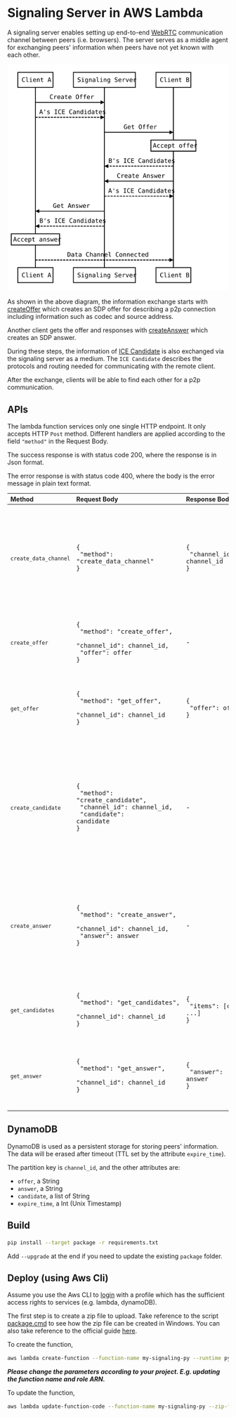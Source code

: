 # Signaling Server in AWS Lambda

A signaling server enables setting up end-to-end [WebRTC](https://webrtc.org/) communication channel between peers (i.e. browsers). The server serves as a middle agent for exchanging peers' information when peers have not yet known with each other.

![alt text](diagrams/sequence.svg "Sequence Diagram")

As shown in the above diagram, the information exchange starts with [createOffer](https://developer.mozilla.org/en-US/docs/Web/API/RTCPeerConnection/createOffer) which creates an SDP offer for describing a p2p connection including information such as codec and source address. 

Another client gets the offer and responses with [createAnswer](https://developer.mozilla.org/en-US/docs/Web/API/RTCPeerConnection/createAnswer) which creates an SDP answer.

During these steps, the information of [ICE Candidate](https://developer.mozilla.org/en-US/docs/Web/API/RTCIceCandidate) is also exchanged via the signaling server as a medium. The `ICE Candidate` describes the protocols and routing needed for communicating with the remote client. 

After the exchange, clients will be able to find each other for a p2p communication.

## APIs

The lambda function services only one single HTTP endpoint. It only accepts HTTP `Post` method. Different handlers are applied according to the field `"method"` in the Request Body. 

The success response is with status code 200, where the response is in Json format.

The error response is with status code 400, where the body is the error message in plain text format.


|Method|Request Body|Response Body|Note|
|:---|:---|:---|:---|
|`create_data_channel`|<pre>{<br>  "method": "create_data_channel"<br>}</pre>|<pre>{<br>  "channel_id": channel_id<br>}</pre>|The UUID `channel_id` is created by the server. A record with `channel_id` as a key will be created in the [DB](#dynamodb) with TTL = 300s.|
|`create_offer`|<pre>{<br>  "method": "create_offer",<br>  "channel_id": channel_id,<br>  "offer": offer<br>}</pre>|-|Error response if `channel_id` has not been created before.|
|`get_offer`|<pre>{<br>  "method": "get_offer",<br>  "channel_id": channel_id<br>}</pre>|<pre>{<br>  "offer": offer<br>}</pre>|Error response if `channel_id` or offer has not been created before.|
|`create_candidate`|<pre>{<br>  "method": "create_candidate",<br>  "channel_id": channel_id,<br>  "candidate": candidate<br>}</pre>|-|The value `candidate` will be appended to the list in DB if the list does not contain it. Error response if `channel_id` has not been created before.|
|`create_answer`|<pre>{<br>  "method": "create_answer",<br>  "channel_id": channel_id,<br>  "answer": answer<br>}</pre>|-|Error response if an answer has already been created, or the `channel_id` has not been created before.|
|`get_candidates`|<pre>{<br>  "method": "get_candidates",<br>  "channel_id": channel_id<br>}</pre>|<pre>{<br>  "items": [candidate, ...]<br>}</pre>|Error response if `channel_id` has not been created before.|
|`get_answer`|<pre>{<br>  "method": "get_answer",<br>  "channel_id": channel_id<br>}</pre>|<pre>{<br>  "answer": answer<br>}</pre>|Error response if `channel_id` or answer has not been created before.|

## DynamoDB

DynamoDB is used as a persistent storage for storing peers' information. The data will be erased after timeout (TTL set by the attribute `expire_time`).

The partition key is `channel_id`, and the other attributes are:
- `offer`, a String
- `answer`, a String
- `candidate`, a list of String
- `expire_time`, a Int (Unix Timestamp)

## Build

```sh
pip install --target package -r requirements.txt
```

Add `--upgrade` at the end if you need to update the existing `package` folder.

## Deploy (using Aws Cli)

Assume you use the Aws CLI to [login](https://docs.aws.amazon.com/signin/latest/userguide/command-line-sign-in.html) with a profile which has the sufficient access rights to services (e.g. lambda, dynamoDB).

The first step is to create a zip file to upload. Take reference to the script [package.cmd](package.cmd) to see how the zip file can be created in Windows. You can also take reference to the official guide [here](https://docs.aws.amazon.com/lambda/latest/dg/python-package.html).

To create the function,
```sh
aws lambda create-function --function-name my-signaling-py --runtime python3.12 --role arn:aws:iam::001234567890:role/my-lambda --handler lambda_function.lambda_handler --zip-file fileb://lambda_function.zip
```

***Please change the parameters according to your project. E.g. updating the function name and role ARN.***

To update the function,
```sh
aws lambda update-function-code --function-name my-signaling-py --zip-file fileb://lambda_function.zip
```

